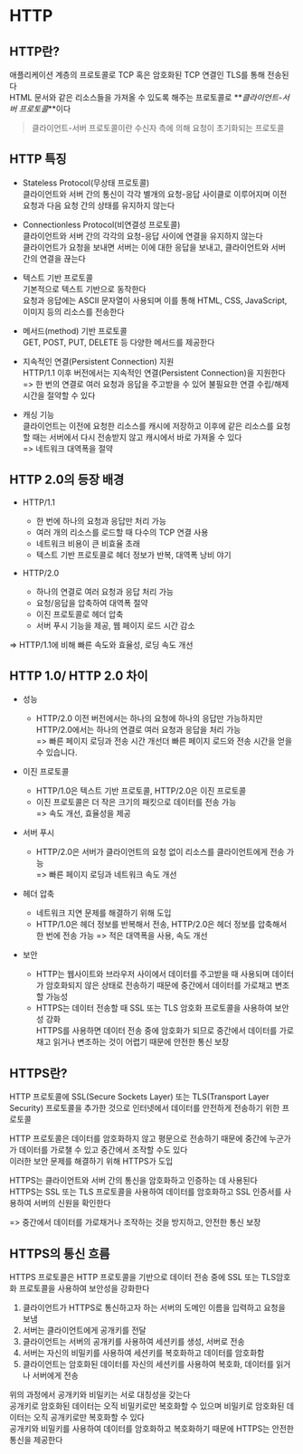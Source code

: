 # HTTP

## HTTP란?

애플리케이션 계층의 프로토콜로 TCP 혹은 암호화된 TCP 연결인 TLS를 통해 전송된다  
HTML 문서와 같은 리소스들을 가져올 수 있도록 해주는 프로토콜로 **_클라이언트-서버 프로토콜_**이다

> 클라이언트-서버 프로토콜이란
> 수신자 측에 의해 요청이 초기화되는 프로토콜

## HTTP 특징

- Stateless Protocol(무상태 프로토콜)  
  클라이언트와 서버 간의 통신이 각각 별개의 요청-응답 사이클로 이루어지며 이전 요청과 다음 요청 간의 상태를 유지하지 않는다  
  
- Connectionless Protocol(비연결성 프로토콜)  
  클라이언트와 서버 간의 각각의 요청-응답 사이에 연결을 유지하지 않는다  
  클라이언트가 요청을 보내면 서버는 이에 대한 응답을 보내고, 클라이언트와 서버 간의 연결을 끊는다  
  
- 텍스트 기반 프로토콜  
  기본적으로 텍스트 기반으로 동작한다  
  요청과 응답에는 ASCII 문자열이 사용되며 이를 통해 HTML, CSS, JavaScript, 이미지 등의 리소스를 전송한다  

- 메서드(method) 기반 프로토콜  
  GET, POST, PUT, DELETE 등 다양한 메서드를 제공한다  

- 지속적인 연결(Persistent Connection) 지원  
  HTTP/1.1 이후 버전에서는 지속적인 연결(Persistent Connection)을 지원한다  
  => 한 번의 연결로 여러 요청과 응답을 주고받을 수 있어 불필요한 연결 수립/해제 시간을 절약할 수 있다    
  
- 캐싱 기능  
  클라이언트는 이전에 요청한 리소스를 캐시에 저장하고 이후에 같은 리소스를 요청할 때는 서버에서 다시 전송받지 않고 캐시에서 바로 가져올 수 있다  
  => 네트워크 대역폭을 절약  
  
## HTTP 2.0의 등장 배경  
  
- HTTP/1.1  
  
  - 한 번에 하나의 요청과 응답만 처리 가능  
  - 여러 개의 리소스를 로드할 때 다수의 TCP 연결 사용  
  - 네트워크 비용이 큰 비효율 초래  
  - 텍스트 기반 프로토콜로 헤더 정보가 반복, 대역폭 낭비 야기  

- HTTP/2.0  
  - 하나의 연결로 여러 요청과 응답 처리 가능  
  - 요청/응답을 압축하여 대역폭 절약  
  - 이진 프로토콜로 헤더 압축  
  - 서버 푸시 기능을 제공, 웹 페이지 로드 시간 감소  

=> HTTP/1.1에 비해 빠른 속도와 효율성, 로딩 속도 개선

## HTTP 1.0/ HTTP 2.0 차이

- 성능

  - HTTP/2.0 이전 버전에서는 하나의 요청에 하나의 응답만 가능하지만 HTTP/2.0에서는 하나의 연결로 여러 요청과 응답을 처리 가능  
    => 빠른 페이지 로딩과 전송 시간 개선더 빠른 페이지 로드와 전송 시간을 얻을 수 있습니다.

- 이진 프로토콜
  
  - HTTP/1.0은 텍스트 기반 프로토콜, HTTP/2.0은 이진 프로토콜  
  - 이진 프로토콜은 더 작은 크기의 패킷으로 데이터를 전송 가능  
    => 속도 개선, 효율성을 제공

- 서버 푸시

  - HTTP/2.0은 서버가 클라이언트의 요청 없이 리소스를 클라이언트에게 전송 가능  
    => 빠른 페이지 로딩과 네트워크 속도 개선  

- 헤더 압축

  - 네트워크 지연 문제를 해결하기 위해 도입
  - HTTP/1.0은 헤더 정보를 반복해서 전송, HTTP/2.0은 헤더 정보를 압축해서 한 번에 전송 가능
    => 적은 대역폭을 사용, 속도 개선

- 보안
  - HTTP는 웹사이트와 브라우저 사이에서 데이터를 주고받을 때 사용되며 데이터가 암호화되지 않은 상태로 전송하기 때문에 중간에서 데이터를 가로채고 변조할 가능성  
  - HTTPS는 데이터 전송할 때 SSL 또는 TLS 암호화 프로토콜을 사용하여 보안성 강화  
    HTTPS를 사용하면 데이터 전송 중에 암호화가 되므로 중간에서 데이터를 가로채고 읽거나 변조하는 것이 어렵기 때문에 안전한 통신 보장  

## HTTPS란?

HTTP 프로토콜에 SSL(Secure Sockets Layer) 또는 TLS(Transport Layer Security) 프로토콜을 추가한 것으로
인터넷에서 데이터를 안전하게 전송하기 위한 프로토콜  
  
HTTP 프로토콜은 데이터를 암호화하지 않고 평문으로 전송하기 때문에 중간에 누군가가 데이터를 가로챌 수 있고 중간에서 조작할 수도 있다  
이러한 보안 문제를 해결하기 위해 HTTPS가 도입  

HTTPS는 클라이언트와 서버 간의 통신을 암호화하고 인증하는 데 사용된다  
HTTPS는 SSL 또는 TLS 프로토콜을 사용하여 데이터를 암호화하고 SSL 인증서를 사용하여 서버의 신원을 확인한다  
  
=> 중간에서 데이터를 가로채거나 조작하는 것을 방지하고, 안전한 통신 보장  

## HTTPS의 통신 흐름  

HTTPS 프로토콜은 HTTP 프로토콜을 기반으로 데이터 전송 중에 SSL 또는 TLS암호화 프로토콜을 사용하여 보안성을 강화한다    

1. 클라이언트가 HTTPS로 통신하고자 하는 서버의 도메인 이름을 입력하고 요청을 보냄  
2. 서버는 클라이언트에게 공개키를 전달  
3. 클라이언트는 서버의 공개키를 사용하여 세션키를 생성, 서버로 전송  
4. 서버는 자신의 비밀키를 사용하여 세션키를 복호화하고 데이터를 암호화함  
5. 클라이언트는 암호화된 데이터를 자신의 세션키를 사용하여 복호화, 데이터를 읽거나 서버에게 전송  

위의 과정에서 공개키와 비밀키는 서로 대칭성을 갖는다  
공개키로 암호화된 데이터는 오직 비밀키로만 복호화할 수 있으며 비밀키로 암호화된 데이터는 오직 공개키로만 복호화할 수 있다  
공개키와 비밀키를 사용하여 데이터를 암호화하고 복호화하기 때문에 HTTPS는 안전한 통신을 제공한다  
